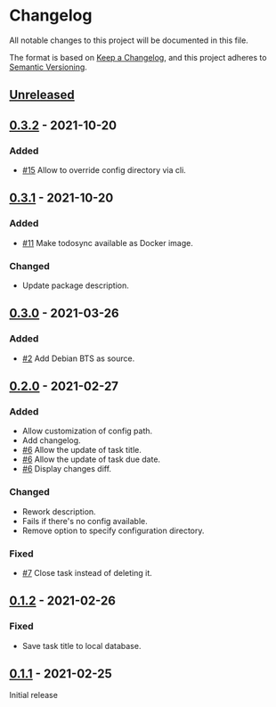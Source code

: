 # Changelog
All notable changes to this project will be documented in this file.

The format is based on [Keep a Changelog](https://keepachangelog.com/en/1.0.0/),
and this project adheres to [Semantic Versioning](https://semver.org/spec/v2.0.0.html).

## [Unreleased]

## [0.3.2] - 2021-10-20

### Added

- [#15](https://github.com/creekorful/todosync/issues/15) Allow to override config directory via cli.

## [0.3.1] - 2021-10-20

### Added

- [#11](https://github.com/creekorful/todosync/issues/11) Make todosync available as Docker image.

### Changed

- Update package description.

## [0.3.0] - 2021-03-26

### Added

- [#2](https://github.com/creekorful/todosync/issues/2) Add Debian BTS as source.

## [0.2.0] - 2021-02-27

### Added

- Allow customization of config path.
- Add changelog.
- [#6](https://github.com/creekorful/todosync/issues/6) Allow the update of task title.
- [#6](https://github.com/creekorful/todosync/issues/6) Allow the update of task due date.
- [#6](https://github.com/creekorful/todosync/issues/6) Display changes diff.

### Changed

- Rework description.
- Fails if there's no config available.
- Remove option to specify configuration directory.

### Fixed

- [#7](https://github.com/creekorful/todosync/issues/7) Close task instead of deleting it.

## [0.1.2] - 2021-02-26

### Fixed

- Save task title to local database.

## [0.1.1] - 2021-02-25

Initial release

[Unreleased]: https://github.com/creekorful/todosync/compare/v0.3.2...HEAD
[0.3.2]: https://github.com/creekorful/todosync/compare/v0.3.1...v0.3.2
[0.3.1]: https://github.com/creekorful/todosync/compare/v0.3.0...v0.3.1
[0.3.0]: https://github.com/creekorful/todosync/compare/v0.2.0...v0.3.0
[0.2.0]: https://github.com/creekorful/todosync/compare/v0.1.2...v0.2.0
[0.1.2]: https://github.com/creekorful/todosync/compare/v0.1.1...v0.1.2
[0.1.1]: https://github.com/creekorful/todosync/releases/tag/v0.1.1
